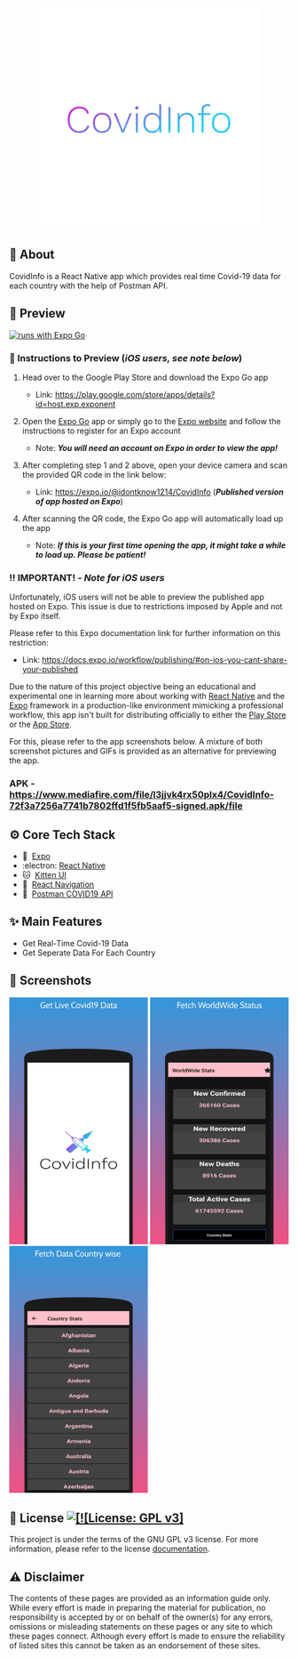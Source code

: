 
<div align="center">
  <img src="./assets/icon.png" alt="App brand icon" | width=400 />
</div>



## :calling: About

CovidInfo is a React Native app which provides real time Covid-19 data for each country with the help of Postman API.

## :eyes: Preview


[![runs with Expo Go](https://img.shields.io/badge/Runs%20with%20Expo%20Go-4630EB.svg?style=flat-square&logo=EXPO&labelColor=f3f3f3&logoColor=000)](https://expo.io/@idontknow1214/CovidInfo)

### :1234: Instructions to Preview (_iOS users, see note below_)

1. Head over to the Google Play Store and download the Expo Go app

   - Link: https://play.google.com/store/apps/details?id=host.exp.exponent

2. Open the [Expo Go](https://play.google.com/store/apps/details?id=host.exp.exponent 'Expo Go') app or simply go to the [Expo website](https://expo.io/ 'Expo') and follow the instructions to register for an Expo account

   - Note: _**You will need an account on Expo in order to view the app!**_

3. After completing step 1 and 2 above, open your device camera and scan the provided QR code in the link below:

   - Link: https://expo.io/@idontknow1214/CovidInfo (_**Published version of app hosted on Expo**_)

4. After scanning the QR code, the Expo Go app will automatically load up the app

   - Note: _**If this is your first time opening the app, it might take a while to load up. Please be patient!**_

### :bangbang: IMPORTANT! - _Note for iOS users_

Unfortunately, iOS users will not be able to preview the published app hosted on Expo. This issue is due to restrictions imposed by Apple and not by Expo itself.

Please refer to this Expo documentation link for further information on this restriction:

- Link: https://docs.expo.io/workflow/publishing/#on-ios-you-cant-share-your-published

Due to the nature of this project objective being an educational and experimental one in learning more about working with [React Native](https://reactnative.dev/ 'React Native') and the [Expo](https://expo.io/ 'Expo') framework in a production-like environment mimicking a professional workflow, this app isn't built for distributing officially to either the [Play Store](https://play.google.com/store 'Google Play Store') or the [App Store](https://www.apple.com/app-store/ 'App Store').

For this, please refer to the app screenshots below. A mixture of both screenshot pictures and GIFs is provided as an alternative for previewing the app.
### APK - https://www.mediafire.com/file/l3jjvk4rx50plx4/CovidInfo-72f3a7256a7741b7802ffd1f5fb5aaf5-signed.apk/file
## :gear: Core Tech Stack
- :arrow_up_small:&nbsp; [Expo](https://expo.io/ 'Expo')
- :electron:&nbsp;[React Native](https://reactnative.dev/ 'React Native')
- 🐱&nbsp; [Kitten UI](https://akveo.github.io/react-native-ui-kitten/)
- :link:&nbsp; [React Navigation](https://reactnavigation.org/ 'React Navigation')
- 🏣&nbsp; [Postman COVID19 API](https://documenter.getpostman.com/view/10808728/SzS8rjbc)

## :sparkles: Main Features

- Get Real-Time Covid-19 Data
- Get Seperate Data For Each Country

## :camera_flash: Screenshots

<p>
    <img src="./screenshots/screenshot_1.png" width="250">
    <img src="./screenshots/screenshot_2.png" width="250">
    <img src="./screenshots/screenshot_3.png" width="250">
</p>

## :memo: License <a aria-label="CovidInfo is free to use" href="https://choosealicense.com/licenses/gpl-3.0/" target="_blank"><img alt="[![License: GPL v3]" src="https://img.shields.io/badge/License-GPLv3-blue.svg" target="_blank" /></a>

This project is under the terms of the GNU GPL v3 license. For more information, please refer to the license [documentation](LICENSE.md).

## :warning: Disclaimer

The contents of these pages are provided as an information guide only. While every effort is made in preparing the material for publication, no responsibility is accepted by or on behalf of the owner(s) for any errors, omissions or misleading statements on these pages or any site to which these pages connect. Although every effort is made to ensure the reliability of listed sites this cannot be taken as an endorsement of these sites.
